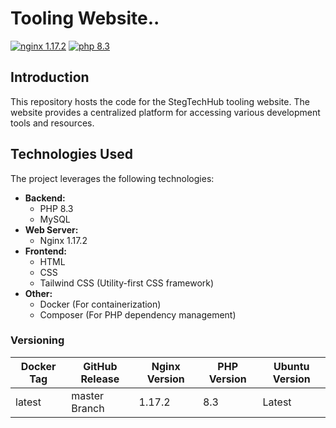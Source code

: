 # Tooling Website..

[![nginx 1.17.2](https://img.shields.io/badge/nginx-1.17.2-brightgreen.svg?&logo=nginx&logoColor=white&style=for-the-badge)](https://nginx.org/en/CHANGES) [![php 8.3](https://img.shields.io/badge/php--fpm-8.3-blue.svg?&logo=php&logoColor=white&style=for-the-badge)](https://www.php.net/releases/8_3_0.php)

## Introduction

This repository hosts the code for the StegTechHub tooling website. The website provides a centralized platform for accessing various development tools and resources.

## Technologies Used

The project leverages the following technologies:

- **Backend:**
  - PHP 8.3
  - MySQL
- **Web Server:**
  - Nginx 1.17.2
- **Frontend:**
  - HTML
  - CSS
  - Tailwind CSS (Utility-first CSS framework)
- **Other:**
  - Docker (For containerization)
  - Composer (For PHP dependency management)

### Versioning

| Docker Tag | GitHub Release | Nginx Version | PHP Version | Ubuntu Version |
|-----|-------|-----|--------|--------|
| latest | master Branch |1.17.2 | 8.3 | Latest |
